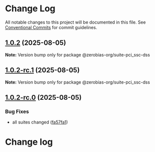 # Change Log

All notable changes to this project will be documented in this file.
See [Conventional Commits](https://conventionalcommits.org) for commit guidelines.

## [1.0.2](https://github.com/zerobias-org/suite/compare/@zerobias-org/suite-pci_ssc-dss@1.0.2-rc.1...@zerobias-org/suite-pci_ssc-dss@1.0.2) (2025-08-05)

**Note:** Version bump only for package @zerobias-org/suite-pci_ssc-dss





## [1.0.2-rc.1](https://github.com/zerobias-org/suite/compare/@zerobias-org/suite-pci_ssc-dss@1.0.2-rc.0...@zerobias-org/suite-pci_ssc-dss@1.0.2-rc.1) (2025-08-05)

**Note:** Version bump only for package @zerobias-org/suite-pci_ssc-dss





## [1.0.2-rc.0](https://github.com/zerobias-org/suite/compare/@zerobias-org/suite-pci_ssc-dss@1.0.1...@zerobias-org/suite-pci_ssc-dss@1.0.2-rc.0) (2025-08-05)


### Bug Fixes

* all suites changed ([fa57fa1](https://github.com/zerobias-org/suite/commit/fa57fa1af7628003297df46b2d7740fe95bd2666))





# Change log
